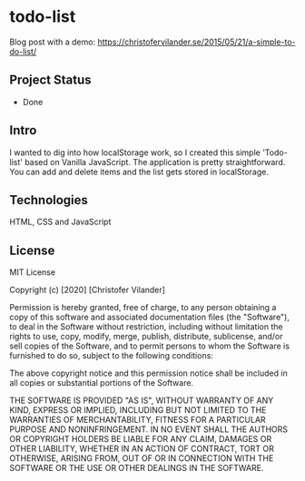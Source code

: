 # todo-list

Blog post with a demo: https://christofervilander.se/2015/05/21/a-simple-to-do-list/

## Project Status
 - Done 
 
## Intro
I wanted to dig into how localStorage work, so I created this simple 'Todo-list' based on Vanilla JavaScript. The application is pretty straightforward. You can add and delete items and the list gets stored in localStorage. 

## Technologies
HTML, CSS and JavaScript

## License

MIT License

Copyright (c) [2020] [Christofer Vilander]

Permission is hereby granted, free of charge, to any person obtaining a copy
of this software and associated documentation files (the "Software"), to deal
in the Software without restriction, including without limitation the rights
to use, copy, modify, merge, publish, distribute, sublicense, and/or sell
copies of the Software, and to permit persons to whom the Software is
furnished to do so, subject to the following conditions:

The above copyright notice and this permission notice shall be included in all
copies or substantial portions of the Software.

THE SOFTWARE IS PROVIDED "AS IS", WITHOUT WARRANTY OF ANY KIND, EXPRESS OR
IMPLIED, INCLUDING BUT NOT LIMITED TO THE WARRANTIES OF MERCHANTABILITY,
FITNESS FOR A PARTICULAR PURPOSE AND NONINFRINGEMENT. IN NO EVENT SHALL THE
AUTHORS OR COPYRIGHT HOLDERS BE LIABLE FOR ANY CLAIM, DAMAGES OR OTHER
LIABILITY, WHETHER IN AN ACTION OF CONTRACT, TORT OR OTHERWISE, ARISING FROM,
OUT OF OR IN CONNECTION WITH THE SOFTWARE OR THE USE OR OTHER DEALINGS IN THE
SOFTWARE.
